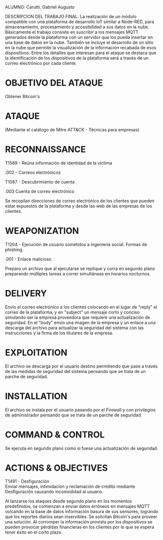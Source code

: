 ALUMNO: Carutti, Gabriel Augusto


DESCRIPCION DEL TRABAJO FINAL: La realización de un módulo compatible con una plataforma de desarrollo IoT similar a Node-RED, para almacenamiento, procesamiento y accesibilidad a sus datos en la nube.
Básicamente el trabajo consiste en suscribir a los mensajes MQTT generados desde la plataforma con un servidor que los pueda insertar en una base de datos en la nube. También se incluye el desarrollo de un sitio en la nube que permite la visualización de la información recabada de esos dispositivos. 
Entre los detalles que interesan para el ataque se destaca que la identificación de los dispositivos de la plataforma será a través de un correo electrónico por cada cliente.

OBJETIVO DEL ATAQUE
===================
Obtener Bitcoin's

ATAQUE
======

(Mediante el catálogo de Mitre ATT&CK - Técnicas para empresas)

RECONNAISSANCE
==============

T1589	 - Reúna información de identidad de la víctima	

.002	- Correos electrónicos

T1087	 - Descubrimiento de cuenta

.003	Cuenta de correo electrónico

Se recopilan direcciones de correo electrónico de los clientes que pueden estar expuestos de la plataforma y desde las web de las empresas de los clientes.

WEAPONIZATION
=============

T1204 - Ejecución de usuario sometidos a ingeniería social.
Formas de phishing.
 
.001	- Enlace malicioso

Preparo un archivo que al ejecutarse se replique y corra en segundo plano preparando múltiples tareas a correr simultáneas en horarios nocturnos.

DELIVERY
========

Envío el correo electrónico a los clientes colocando en el lugar de "reply" el correo de la plataforma, y en "subject" un mensaje corto y conciso simulando ser la empresa proveedora que requiere una actualización de seguridad. En el "body" envío una imagen de la empresa y un enlace a una descarga del archivo para actualizar la seguridad del sistema con las instrucciones y la firma de los titulares de la empresa.

EXPLOITATION
============

El archivo se descarga por el usuario destino permitiendo que pase a través de las medidas de seguridad del sistema pensando que se trata de un parche de seguridad.

INSTALLATION
============

El archivo se instala por el usuario pasando por el Firewall y  con privilegios de administrador pensando que se trata de un parche de seguridad.

COMMAND & CONTROL
=================

Se ejecuta en segundo plano como si fuese una actualización de seguridad.

ACTIONS & OBJECTIVES
====================

T1491 - Desfiguración	
Enviar mensajes, intimidación y reclamación de crédito mediante Desfiguración causando incomodidad al usuario.

Al lanzarse los ataques desde segundo plano en los momentos predefinidos, se comienzan a enviar datos erróneos en mensajes MQTT volcando en la base de datos información basura de sus sensores, logrando que los reportes diarios sean inservibles.
Se solicitan Bitcoin's para proveer una solución.
Al corromper la información provista por los dispositivos se pueden provocar pérdidas financieras en los clientes por lo que se espera tener éxito en el corto plazo.